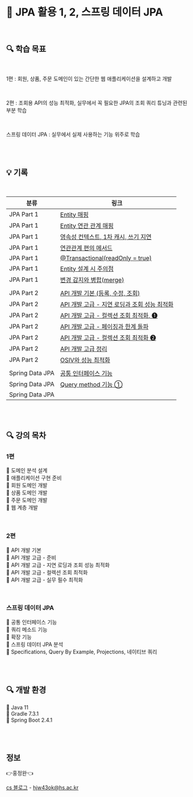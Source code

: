 # 🚩 JPA 활용 1, 2, 스프링 데이터 JPA

<br>

## 🔍 학습 목표

<br/>

1편 : 회원, 상품, 주문 도메인이 있는 간단한 웹 애플리케이션을 설계하고 개발

<br/>

2편 : 조회용 API의 성능 최적화, 실무에서 꼭 필요한 JPA의 조회 쿼리 튜닝과 관련된 부분 학습

<br>

스프링 데이터 JPA : 실무에서 실제 사용하는 기능 위주로 학습

<br><br>

## 💡 기록

<br>


| 분류                | 링크                                                                                                                                                                                                                                     |
|-------------------|----------------------------------------------------------------------------------------------------------------------------------------------------------------------------------------------------------------------------------------|
| JPA Part 1</span> | [Entity 매핑](https://velog.io/@daydream/Spring-JPA-Entity-%EB%A7%A4%ED%95%91) <br/>                                                                                                                                                     | 
| JPA Part 1</span> | [Entity 연관 관계 매핑](https://velog.io/@daydream/Spring-JPA-Entity-%EC%97%B0%EA%B4%80-%EA%B4%80%EA%B3%84-%EB%A7%A4%ED%95%91) <br/>                                                                                                         |
| JPA Part 1</span> | [영속성 컨텍스트, 1차 캐시, 쓰기 지연](https://velog.io/@daydream/Spring-JPA-%EC%98%81%EC%86%8D%EC%84%B1-%EC%BB%A8%ED%85%8D%EC%8A%A4%ED%8A%B8-1%EC%B0%A8-%EC%BA%90%EC%8B%9C-%EC%93%B0%EA%B8%B0-%EC%A7%80%EC%97%B0) <br/>                             |
| JPA Part 1</span> | [연관관계 편의 메서드](https://velog.io/@daydream/Spring-JPA-%EC%97%B0%EA%B4%80%EA%B4%80%EA%B3%84-%ED%8E%B8%EC%9D%98-%EB%A9%94%EC%84%9C%EB%93%9C) <br/>                                                                                         |
| JPA Part 1</span> | [@Transactional(readOnly = true)](https://velog.io/@daydream/Spring-TransactionalreadOnly-true) <br/>                                                                                                                                  |
| JPA Part 1</span> | [Entity 설계 시 주의점](https://velog.io/@daydream/Spring-JPA-Entity-%EC%84%A4%EA%B3%84%EC%8B%9C-%EC%A3%BC%EC%9D%98%EC%A0%90) <br/>                                                                                                          |
| JPA Part 1</span> | [변경 감지와 병합(merge)](https://velog.io/@daydream/Spring-JPA-%EB%B3%80%EA%B2%BD-%EA%B0%90%EC%A7%80%EC%99%80-%EB%B3%91%ED%95%A9merge) <br/>                                                                                                 |
|||
| JPA Part 2</span> | [API 개발 기본 (등록, 수정, 조회)](https://velog.io/@daydream/Spring-API-%EA%B0%9C%EB%B0%9C-%EA%B8%B0%EB%B3%B8-%EB%93%B1%EB%A1%9D-%EC%88%98%EC%A0%95-%EC%A1%B0%ED%9A%8C) <br/>                                                                   |
| JPA Part 2</span> | [API 개발 고급 - 지연 로딩과 조회 성능 최적화](https://velog.io/@daydream/Spring-JPA-API-%EA%B0%9C%EB%B0%9C-%EA%B3%A0%EA%B8%89-%EC%A7%80%EC%97%B0-%EB%A1%9C%EB%94%A9%EA%B3%BC-%EC%A1%B0%ED%9A%8C-%EC%84%B1%EB%8A%A5-%EC%B5%9C%EC%A0%81%ED%99%94) <br/> |
| JPA Part 2</span> | [API 개발 고급 - 컬렉션 조회 최적화, ❶](https://velog.io/@daydream/Spring-JPA-API-%EA%B0%9C%EB%B0%9C-%EA%B3%A0%EA%B8%89-%EC%BB%AC%EB%A0%89%EC%85%98-%EC%A1%B0%ED%9A%8C-%EC%B5%9C%EC%A0%81%ED%99%94) <br/>                                          |
| JPA Part 2</span> | [API 개발 고급 - 페이징과 한계 돌파](https://velog.io/@daydream/JPA-API-%EA%B0%9C%EB%B0%9C-%EA%B3%A0%EA%B8%89-%ED%8E%98%EC%9D%B4%EC%A7%95%EA%B3%BC-%ED%95%9C%EA%B3%84-%EB%8F%8C%ED%8C%8C) <br/>                                                    |
| JPA Part 2</span> | [API 개발 고급 - 컬렉션 조회 최적화 ❷](https://velog.io/@daydream/JPA-API-%EA%B0%9C%EB%B0%9C-%EA%B3%A0%EA%B8%89-%EC%BB%AC%EB%A0%89%EC%85%98-%EC%A1%B0%ED%9A%8C-%EC%B5%9C%EC%A0%81%ED%99%94) <br/>                                                  |
| JPA Part 2</span> | [API 개발 고급 정리](https://velog.io/@daydream/JPA-API-%EA%B0%9C%EB%B0%9C-%EA%B3%A0%EA%B8%89-%EC%A0%95%EB%A6%AC) <br/>                                                                                                                      |
| JPA Part 2</span> | [OSIV와 성능 최적화](https://velog.io/@daydream/JPA-OSIV%EC%99%80-%EC%84%B1%EB%8A%A5-%EC%B5%9C%EC%A0%81%ED%99%94) <br/>                                                                                                                      |
|||
| Spring Data JPA   | [공통 인터페이스 기능](https://velog.io/@daydream/JPA-Spring-Data-JPA-%EA%B3%B5%ED%86%B5-%EC%9D%B8%ED%84%B0%ED%8E%98%EC%9D%B4%EC%8A%A4-%EA%B8%B0%EB%8A%A5) <br/>                                                                                |                                                                                                                                                                                                                                   |                                                                                                                                                                                                                                   |                                                                                                                                                                                                                                     |
|Spring Data JPA| [Query method 기능 ①](https://velog.io/@daydream/JPA-Spring-Data-JPA-Query-method-%EA%B8%B0%EB%8A%A5)                                                                                                                                                                                                                                   |
|Spring Data JPA||


<br><br>

## 🔍 강의 목차

### 1편

🔹  도메인 분석 설계 <br/>
🔹  애플리케이션 구현 준비 <br/>
🔹  회원 도메인 개발 <br/>
🔹  상품 도메인 개발 <br/>
🔹  주문 도메인 개발 <br/>
🔹  웹 계층 개발 <br/>

<br/>

### 2편

🔹  API 개발 기본 <br/>
🔹  API 개발 고급 - 준비 <br/>
🔹  API 개발 고급 - 지연 로딩과 조회 성능 최적화 <br/>
🔹  API 개발 고급 - 컬렉션 조회 최적화 <br/>
🔹  API 개발 고급 - 실무 필수 최적화 <br/>

<br>

### 스프링 데이터 JPA

🔹 공통 인터페이스 기능 <br/>
🔹 쿼리 메소드 기능 <br/>
🔹 확장 기능 <br/>
🔹 스프링 데이터 JPA 분석 <br/>
🔹 Specifications, Query By Example, Projections, 네이티브 쿼리 <br/>

<br><br>

## 🔍 개발 환경

🔹 Java 11 <br>
🔹 Gradle 7.3.1 <br>
🔹 Spring Boot 2.4.1 <br>

<br><br>

## 정보

👉홍정완👈

[cs 블로그](https://velog.io/@daydream) -
hjw43ok@hs.ac.kr
